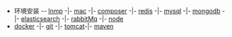 
* 环境安装 -- [lnmp](nginx/nginx.md) -|- [mac](mac/brew.md) -|- [composer](composer/composer.md) -|- [redis](redis/redis.md) -|- [mysql](mysql/mysql.md) -|- [mongodb](mongodb/mongodb.md) -|- [elasticsearch](elasticsearch/elasticsearch.md) -|- [rabbitMq](rabbitmq/rabbitmq.md) -|- [node](node/node.md)
* [docker](docker/docker.md) -|- [git](git/git.md) -|- [tomcat](tomcat/tomcat.md)-|- [maven](java/maven.md)